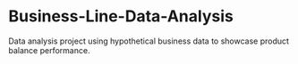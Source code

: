 # Business-Line-Data-Analysis
Data analysis project using hypothetical business data to showcase product balance performance.

